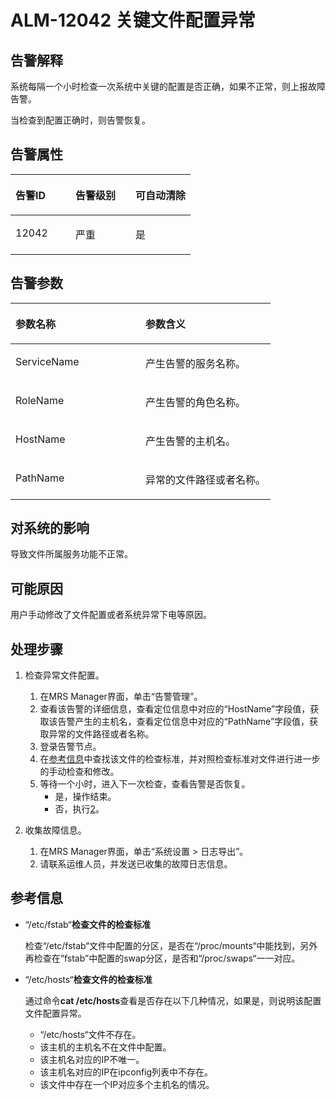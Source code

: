# ALM-12042 关键文件配置异常<a name="ZH-CN_TOPIC_0174499389"></a>

## 告警解释<a name="zh-cn_topic_0093195088_zh-cn_topic_0057179193_section3188640916474"></a>

系统每隔一个小时检查一次系统中关键的配置是否正确，如果不正常，则上报故障告警。

当检查到配置正确时，则告警恢复。

## 告警属性<a name="zh-cn_topic_0093195088_zh-cn_topic_0057179193_section60061243164728"></a>

<a name="zh-cn_topic_0093195088_zh-cn_topic_0057179193_table102091175625"></a>
<table><thead align="left"><tr id="zh-cn_topic_0093195088_zh-cn_topic_0057179193_row31905194175625"><th class="cellrowborder" valign="top" width="33.33333333333333%" id="mcps1.1.4.1.1"><p id="zh-cn_topic_0093195088_zh-cn_topic_0057179193_p34183898175625"><a name="zh-cn_topic_0093195088_zh-cn_topic_0057179193_p34183898175625"></a><a name="zh-cn_topic_0093195088_zh-cn_topic_0057179193_p34183898175625"></a><strong id="zh-cn_topic_0093195088_zh-cn_topic_0057179193_b39219631175625"><a name="zh-cn_topic_0093195088_zh-cn_topic_0057179193_b39219631175625"></a><a name="zh-cn_topic_0093195088_zh-cn_topic_0057179193_b39219631175625"></a>告警ID</strong></p>
</th>
<th class="cellrowborder" valign="top" width="33.33333333333333%" id="mcps1.1.4.1.2"><p id="zh-cn_topic_0093195088_zh-cn_topic_0057179193_p22673543175625"><a name="zh-cn_topic_0093195088_zh-cn_topic_0057179193_p22673543175625"></a><a name="zh-cn_topic_0093195088_zh-cn_topic_0057179193_p22673543175625"></a><strong id="zh-cn_topic_0093195088_zh-cn_topic_0057179193_b2735300175625"><a name="zh-cn_topic_0093195088_zh-cn_topic_0057179193_b2735300175625"></a><a name="zh-cn_topic_0093195088_zh-cn_topic_0057179193_b2735300175625"></a>告警级别</strong></p>
</th>
<th class="cellrowborder" valign="top" width="33.33333333333333%" id="mcps1.1.4.1.3"><p id="zh-cn_topic_0093195088_zh-cn_topic_0057179193_p20232782175625"><a name="zh-cn_topic_0093195088_zh-cn_topic_0057179193_p20232782175625"></a><a name="zh-cn_topic_0093195088_zh-cn_topic_0057179193_p20232782175625"></a><strong id="zh-cn_topic_0093195088_zh-cn_topic_0057179193_b47877317175625"><a name="zh-cn_topic_0093195088_zh-cn_topic_0057179193_b47877317175625"></a><a name="zh-cn_topic_0093195088_zh-cn_topic_0057179193_b47877317175625"></a>可自动清除</strong></p>
</th>
</tr>
</thead>
<tbody><tr id="zh-cn_topic_0093195088_zh-cn_topic_0057179193_row52857467175625"><td class="cellrowborder" valign="top" width="33.33333333333333%" headers="mcps1.1.4.1.1 "><p id="zh-cn_topic_0093195088_zh-cn_topic_0057179193_p63628609163045"><a name="zh-cn_topic_0093195088_zh-cn_topic_0057179193_p63628609163045"></a><a name="zh-cn_topic_0093195088_zh-cn_topic_0057179193_p63628609163045"></a>12042</p>
</td>
<td class="cellrowborder" valign="top" width="33.33333333333333%" headers="mcps1.1.4.1.2 "><p id="zh-cn_topic_0093195088_zh-cn_topic_0057179193_p53643687163045"><a name="zh-cn_topic_0093195088_zh-cn_topic_0057179193_p53643687163045"></a><a name="zh-cn_topic_0093195088_zh-cn_topic_0057179193_p53643687163045"></a>严重</p>
</td>
<td class="cellrowborder" valign="top" width="33.33333333333333%" headers="mcps1.1.4.1.3 "><p id="zh-cn_topic_0093195088_zh-cn_topic_0057179193_p50171427163045"><a name="zh-cn_topic_0093195088_zh-cn_topic_0057179193_p50171427163045"></a><a name="zh-cn_topic_0093195088_zh-cn_topic_0057179193_p50171427163045"></a>是</p>
</td>
</tr>
</tbody>
</table>

## 告警参数<a name="zh-cn_topic_0093195088_zh-cn_topic_0057179193_section53958651164738"></a>

<a name="zh-cn_topic_0093195088_zh-cn_topic_0057179193_table57189892175625"></a>
<table><thead align="left"><tr id="zh-cn_topic_0093195088_zh-cn_topic_0057179193_row20832688175625"><th class="cellrowborder" valign="top" width="50%" id="mcps1.1.3.1.1"><p id="zh-cn_topic_0093195088_zh-cn_topic_0057179193_p9726186175625"><a name="zh-cn_topic_0093195088_zh-cn_topic_0057179193_p9726186175625"></a><a name="zh-cn_topic_0093195088_zh-cn_topic_0057179193_p9726186175625"></a><strong id="zh-cn_topic_0093195088_zh-cn_topic_0057179193_b20426813175625"><a name="zh-cn_topic_0093195088_zh-cn_topic_0057179193_b20426813175625"></a><a name="zh-cn_topic_0093195088_zh-cn_topic_0057179193_b20426813175625"></a>参数名称</strong></p>
</th>
<th class="cellrowborder" valign="top" width="50%" id="mcps1.1.3.1.2"><p id="zh-cn_topic_0093195088_zh-cn_topic_0057179193_p43959148175625"><a name="zh-cn_topic_0093195088_zh-cn_topic_0057179193_p43959148175625"></a><a name="zh-cn_topic_0093195088_zh-cn_topic_0057179193_p43959148175625"></a><strong id="zh-cn_topic_0093195088_zh-cn_topic_0057179193_b60088019175625"><a name="zh-cn_topic_0093195088_zh-cn_topic_0057179193_b60088019175625"></a><a name="zh-cn_topic_0093195088_zh-cn_topic_0057179193_b60088019175625"></a>参数含义</strong></p>
</th>
</tr>
</thead>
<tbody><tr id="zh-cn_topic_0093195088_zh-cn_topic_0057179193_row35291346175625"><td class="cellrowborder" valign="top" width="50%" headers="mcps1.1.3.1.1 "><p id="zh-cn_topic_0093195088_zh-cn_topic_0057179193_p1174628164924"><a name="zh-cn_topic_0093195088_zh-cn_topic_0057179193_p1174628164924"></a><a name="zh-cn_topic_0093195088_zh-cn_topic_0057179193_p1174628164924"></a>ServiceName</p>
</td>
<td class="cellrowborder" valign="top" width="50%" headers="mcps1.1.3.1.2 "><p id="zh-cn_topic_0093195088_zh-cn_topic_0057179193_p28036069164924"><a name="zh-cn_topic_0093195088_zh-cn_topic_0057179193_p28036069164924"></a><a name="zh-cn_topic_0093195088_zh-cn_topic_0057179193_p28036069164924"></a>产生告警的服务名称。</p>
</td>
</tr>
<tr id="zh-cn_topic_0093195088_zh-cn_topic_0057179193_row54265439175625"><td class="cellrowborder" valign="top" width="50%" headers="mcps1.1.3.1.1 "><p id="zh-cn_topic_0093195088_zh-cn_topic_0057179193_p37200352164924"><a name="zh-cn_topic_0093195088_zh-cn_topic_0057179193_p37200352164924"></a><a name="zh-cn_topic_0093195088_zh-cn_topic_0057179193_p37200352164924"></a>RoleName</p>
</td>
<td class="cellrowborder" valign="top" width="50%" headers="mcps1.1.3.1.2 "><p id="zh-cn_topic_0093195088_zh-cn_topic_0057179193_p60438548164924"><a name="zh-cn_topic_0093195088_zh-cn_topic_0057179193_p60438548164924"></a><a name="zh-cn_topic_0093195088_zh-cn_topic_0057179193_p60438548164924"></a>产生告警的角色名称。</p>
</td>
</tr>
<tr id="zh-cn_topic_0093195088_zh-cn_topic_0057179193_row5894265175625"><td class="cellrowborder" valign="top" width="50%" headers="mcps1.1.3.1.1 "><p id="zh-cn_topic_0093195088_zh-cn_topic_0057179193_p36286743164924"><a name="zh-cn_topic_0093195088_zh-cn_topic_0057179193_p36286743164924"></a><a name="zh-cn_topic_0093195088_zh-cn_topic_0057179193_p36286743164924"></a>HostName</p>
</td>
<td class="cellrowborder" valign="top" width="50%" headers="mcps1.1.3.1.2 "><p id="zh-cn_topic_0093195088_zh-cn_topic_0057179193_p53545079164924"><a name="zh-cn_topic_0093195088_zh-cn_topic_0057179193_p53545079164924"></a><a name="zh-cn_topic_0093195088_zh-cn_topic_0057179193_p53545079164924"></a>产生告警的主机名。</p>
</td>
</tr>
<tr id="zh-cn_topic_0093195088_zh-cn_topic_0057179193_row60420241163054"><td class="cellrowborder" valign="top" width="50%" headers="mcps1.1.3.1.1 "><p id="zh-cn_topic_0093195088_zh-cn_topic_0057179193_p44112790164924"><a name="zh-cn_topic_0093195088_zh-cn_topic_0057179193_p44112790164924"></a><a name="zh-cn_topic_0093195088_zh-cn_topic_0057179193_p44112790164924"></a>PathName</p>
</td>
<td class="cellrowborder" valign="top" width="50%" headers="mcps1.1.3.1.2 "><p id="zh-cn_topic_0093195088_zh-cn_topic_0057179193_p16366252164924"><a name="zh-cn_topic_0093195088_zh-cn_topic_0057179193_p16366252164924"></a><a name="zh-cn_topic_0093195088_zh-cn_topic_0057179193_p16366252164924"></a>异常的文件路径或者名称。</p>
</td>
</tr>
</tbody>
</table>

## 对系统的影响<a name="zh-cn_topic_0093195088_zh-cn_topic_0057179193_section6122299164744"></a>

导致文件所属服务功能不正常。

## 可能原因<a name="zh-cn_topic_0093195088_zh-cn_topic_0057179193_section11121304164754"></a>

用户手动修改了文件配置或者系统异常下电等原因。

## 处理步骤<a name="zh-cn_topic_0093195088_zh-cn_topic_0057179193_section138984516481"></a>

1.  检查异常文件配置。
    1.  在MRS Manager界面，单击“告警管理”。
    2.  查看该告警的详细信息，查看定位信息中对应的“HostName”字段值，获取该告警产生的主机名，查看定位信息中对应的“PathName”字段值，获取异常的文件路径或者名称。
    3.  登录告警节点。
    4.  在[参考信息](#zh-cn_topic_0093195088_zh-cn_topic_0057179193_section24734811164818)中查找该文件的检查标准，并对照检查标准对文件进行进一步的手动检查和修改。
    5.  等待一个小时，进入下一次检查，查看告警是否恢复。
        -   是，操作结束。
        -   否，执行[2](#zh-cn_topic_0093195088_zh-cn_topic_0057179193_li23910495164959)。

2.  <a name="zh-cn_topic_0093195088_zh-cn_topic_0057179193_li23910495164959"></a>收集故障信息。
    1.  在MRS Manager界面，单击“系统设置 \> 日志导出”。
    2.  请联系运维人员，并发送已收集的故障日志信息。


## 参考信息<a name="zh-cn_topic_0093195088_zh-cn_topic_0057179193_section24734811164818"></a>

-   “/etc/fstab“**检查文件的检查标准**

    检查“/etc/fstab“文件中配置的分区，是否在“/proc/mounts“中能找到，另外再检查在“fstab”中配置的swap分区，是否和“/proc/swaps“一一对应。

-   “/etc/hosts“**检查文件的检查标准**

    通过命令**cat /etc/hosts**查看是否存在以下几种情况，如果是，则说明该配置文件配置异常。

    -   “/etc/hosts“文件不存在。
    -   该主机的主机名不在文件中配置。
    -   该主机名对应的IP不唯一。
    -   该主机名对应的IP在ipconfig列表中不存在。
    -   该文件中存在一个IP对应多个主机名的情况。


